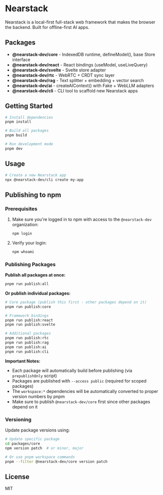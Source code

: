 # Nearstack

Nearstack is a local-first full-stack web framework that makes the browser the backend. Built for offline-first AI apps.

## Packages

- **@nearstack-dev/core** - IndexedDB runtime, defineModel(), base Store interface
- **@nearstack-dev/react** - React bindings (useModel, useLiveQuery)
- **@nearstack-dev/svelte** - Svelte store adapter
- **@nearstack-dev/rtc** - WebRTC + CRDT sync layer
- **@nearstack-dev/rag** - Text splitter + embedding + vector search
- **@nearstack-dev/ai** - createAIContext() with Fake + WebLLM adapters
- **@nearstack-dev/cli** - CLI tool to scaffold new Nearstack apps

## Getting Started

```bash
# Install dependencies
pnpm install

# Build all packages
pnpm build

# Run development mode
pnpm dev
```

## Usage

```bash
# Create a new Nearstack app
npx @nearstack-dev/cli create my-app
```

## Publishing to npm

### Prerequisites
1. Make sure you're logged in to npm with access to the `@nearstack-dev` organization:
   ```bash
   npm login
   ```

2. Verify your login:
   ```bash
   npm whoami
   ```

### Publishing Packages

**Publish all packages at once:**
```bash
pnpm run publish:all
```

**Or publish individual packages:**
```bash
# Core package (publish this first - other packages depend on it)
pnpm run publish:core

# Framework bindings
pnpm run publish:react
pnpm run publish:svelte

# Additional packages
pnpm run publish:rtc
pnpm run publish:rag
pnpm run publish:ai
pnpm run publish:cli
```

**Important Notes:**
- Each package will automatically build before publishing (via `prepublishOnly` script)
- Packages are published with `--access public` (required for scoped packages)
- The `workspace:*` dependencies will be automatically converted to proper version numbers by pnpm
- Make sure to publish `@nearstack-dev/core` first since other packages depend on it

### Versioning

Update package versions using:
```bash
# Update specific package
cd packages/core
npm version patch  # or minor, major

# Or use pnpm workspace commands
pnpm --filter @nearstack-dev/core version patch
```

## License

MIT
